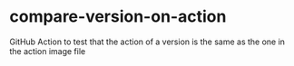 # compare-version-on-action
GitHub Action to test that the action of a version is the same as the one in the action image file
